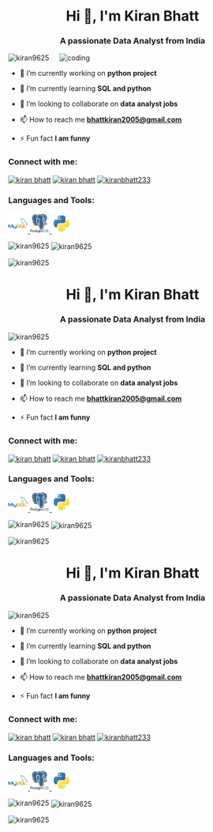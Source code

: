 <h1 align="center">Hi 👋, I'm Kiran Bhatt</h1>
<h3 align="center">A passionate Data Analyst from India</h3>

<img align="right" alt="coding" width="400" src="https://media.tenor.com/IF2JdxzmyN4AAAAj/coding-girl.gif">

<p align="left"> <img src="https://komarev.com/ghpvc/?username=kiran9625&label=Profile%20views&color=0e75b6&style=flat" alt="kiran9625" /> </p>

- 🔭 I’m currently working on **python project**

- 🌱 I’m currently learning **SQL and python**

- 👯 I’m looking to collaborate on **data analyst jobs**

- 📫 How to reach me **bhattkiran2005@gmail.com**

- ⚡ Fun fact **I am funny**

<h3 align="left">Connect with me:</h3>
<p align="left">
<a href="https://linkedin.com/in/kiran bhatt" target="blank"><img align="center" src="https://raw.githubusercontent.com/rahuldkjain/github-profile-readme-generator/master/src/images/icons/Social/linked-in-alt.svg" alt="kiran bhatt" height="30" width="40" /></a>
<a href="https://kaggle.com/kiran bhatt" target="blank"><img align="center" src="https://raw.githubusercontent.com/rahuldkjain/github-profile-readme-generator/master/src/images/icons/Social/kaggle.svg" alt="kiran bhatt" height="30" width="40" /></a>
<a href="https://instagram.com/kiranbhatt233" target="blank"><img align="center" src="https://raw.githubusercontent.com/rahuldkjain/github-profile-readme-generator/master/src/images/icons/Social/instagram.svg" alt="kiranbhatt233" height="30" width="40" /></a>
</p>

<h3 align="left">Languages and Tools:</h3>
<p align="left"> <a href="https://www.mysql.com/" target="_blank" rel="noreferrer"> <img src="https://raw.githubusercontent.com/devicons/devicon/master/icons/mysql/mysql-original-wordmark.svg" alt="mysql" width="40" height="40"/> </a> <a href="https://www.postgresql.org" target="_blank" rel="noreferrer"> <img src="https://raw.githubusercontent.com/devicons/devicon/master/icons/postgresql/postgresql-original-wordmark.svg" alt="postgresql" width="40" height="40"/> </a> <a href="https://www.python.org" target="_blank" rel="noreferrer"> <img src="https://raw.githubusercontent.com/devicons/devicon/master/icons/python/python-original.svg" alt="python" width="40" height="40"/> </a> </p>

<p><img align="left" src="https://github-readme-stats.vercel.app/api/top-langs?username=kiran9625&show_icons=true&locale=en&layout=compact" alt="kiran9625" /></p>

<p>&nbsp;<img align="center" src="https://github-readme-stats.vercel.app/api?username=kiran9625&show_icons=true&locale=en" alt="kiran9625" /></p>

<p><img align="center" src="https://github-readme-streak-stats.herokuapp.com/?user=kiran9625&" alt="kiran9625" /></p>
<h1 align="center">Hi 👋, I'm Kiran Bhatt</h1>
<h3 align="center">A passionate Data Analyst from India</h3>

<p align="left"> <img src="https://komarev.com/ghpvc/?username=kiran9625&label=Profile%20views&color=0e75b6&style=flat" alt="kiran9625" /> </p>

- 🔭 I’m currently working on **python project**

- 🌱 I’m currently learning **SQL and python**

- 👯 I’m looking to collaborate on **data analyst jobs**

- 📫 How to reach me **bhattkiran2005@gmail.com**

- ⚡ Fun fact **I am funny**

<h3 align="left">Connect with me:</h3>
<p align="left">
<a href="https://linkedin.com/in/kiran bhatt" target="blank"><img align="center" src="https://raw.githubusercontent.com/rahuldkjain/github-profile-readme-generator/master/src/images/icons/Social/linked-in-alt.svg" alt="kiran bhatt" height="30" width="40" /></a>
<a href="https://kaggle.com/kiran bhatt" target="blank"><img align="center" src="https://raw.githubusercontent.com/rahuldkjain/github-profile-readme-generator/master/src/images/icons/Social/kaggle.svg" alt="kiran bhatt" height="30" width="40" /></a>
<a href="https://instagram.com/kiranbhatt233" target="blank"><img align="center" src="https://raw.githubusercontent.com/rahuldkjain/github-profile-readme-generator/master/src/images/icons/Social/instagram.svg" alt="kiranbhatt233" height="30" width="40" /></a>
</p>

<h3 align="left">Languages and Tools:</h3>
<p align="left"> <a href="https://www.mysql.com/" target="_blank" rel="noreferrer"> <img src="https://raw.githubusercontent.com/devicons/devicon/master/icons/mysql/mysql-original-wordmark.svg" alt="mysql" width="40" height="40"/> </a> <a href="https://www.postgresql.org" target="_blank" rel="noreferrer"> <img src="https://raw.githubusercontent.com/devicons/devicon/master/icons/postgresql/postgresql-original-wordmark.svg" alt="postgresql" width="40" height="40"/> </a> <a href="https://www.python.org" target="_blank" rel="noreferrer"> <img src="https://raw.githubusercontent.com/devicons/devicon/master/icons/python/python-original.svg" alt="python" width="40" height="40"/> </a> </p>

<p><img align="left" src="https://github-readme-stats.vercel.app/api/top-langs?username=kiran9625&show_icons=true&locale=en&layout=compact" alt="kiran9625" /></p>

<p>&nbsp;<img align="center" src="https://github-readme-stats.vercel.app/api?username=kiran9625&show_icons=true&locale=en" alt="kiran9625" /></p>

<p><img align="center" src="https://github-readme-streak-stats.herokuapp.com/?user=kiran9625&" alt="kiran9625" /></p>
<h1 align="center">Hi 👋, I'm Kiran Bhatt</h1>
<h3 align="center">A passionate Data Analyst from India</h3>

<p align="left"> <img src="https://komarev.com/ghpvc/?username=kiran9625&label=Profile%20views&color=0e75b6&style=flat" alt="kiran9625" /> </p>

- 🔭 I’m currently working on **python project**

- 🌱 I’m currently learning **SQL and python**

- 👯 I’m looking to collaborate on **data analyst jobs**

- 📫 How to reach me **bhattkiran2005@gmail.com**

- ⚡ Fun fact **I am funny**

<h3 align="left">Connect with me:</h3>
<p align="left">
<a href="https://linkedin.com/in/kiran bhatt" target="blank"><img align="center" src="https://raw.githubusercontent.com/rahuldkjain/github-profile-readme-generator/master/src/images/icons/Social/linked-in-alt.svg" alt="kiran bhatt" height="30" width="40" /></a>
<a href="https://kaggle.com/kiran bhatt" target="blank"><img align="center" src="https://raw.githubusercontent.com/rahuldkjain/github-profile-readme-generator/master/src/images/icons/Social/kaggle.svg" alt="kiran bhatt" height="30" width="40" /></a>
<a href="https://instagram.com/kiranbhatt233" target="blank"><img align="center" src="https://raw.githubusercontent.com/rahuldkjain/github-profile-readme-generator/master/src/images/icons/Social/instagram.svg" alt="kiranbhatt233" height="30" width="40" /></a>
</p>

<h3 align="left">Languages and Tools:</h3>
<p align="left"> <a href="https://www.mysql.com/" target="_blank" rel="noreferrer"> <img src="https://raw.githubusercontent.com/devicons/devicon/master/icons/mysql/mysql-original-wordmark.svg" alt="mysql" width="40" height="40"/> </a> <a href="https://www.postgresql.org" target="_blank" rel="noreferrer"> <img src="https://raw.githubusercontent.com/devicons/devicon/master/icons/postgresql/postgresql-original-wordmark.svg" alt="postgresql" width="40" height="40"/> </a> <a href="https://www.python.org" target="_blank" rel="noreferrer"> <img src="https://raw.githubusercontent.com/devicons/devicon/master/icons/python/python-original.svg" alt="python" width="40" height="40"/> </a> </p>

<p><img align="left" src="https://github-readme-stats.vercel.app/api/top-langs?username=kiran9625&show_icons=true&locale=en&layout=compact" alt="kiran9625" /></p>

<p>&nbsp;<img align="center" src="https://github-readme-stats.vercel.app/api?username=kiran9625&show_icons=true&locale=en" alt="kiran9625" /></p>

<p><img align="center" src="https://github-readme-streak-stats.herokuapp.com/?user=kiran9625&" alt="kiran9625" /></p>

